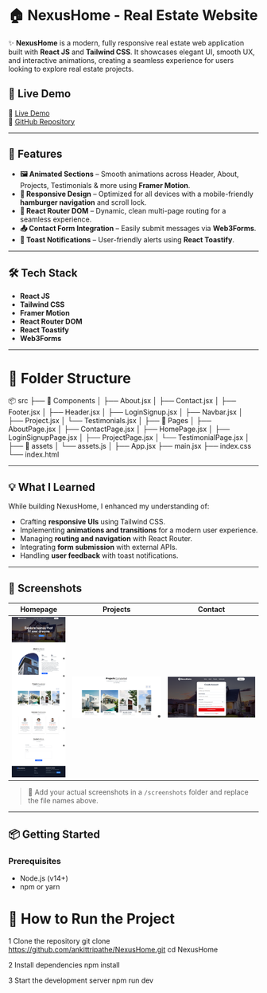 # 🏠 NexusHome - Real Estate Website

✨ **NexusHome** is a modern, fully responsive real estate web application built with **React JS** and **Tailwind CSS**. It showcases elegant UI, smooth UX, and interactive animations, creating a seamless experience for users looking to explore real estate projects.

## 🚀 Live Demo

🔗 [Live Demo](https://nexushome-realstate.vercel.app/)  
📂 [GitHub Repository](https://github.com/ankittripathe/RealEstate-App)

---

## 🎯 Features

- **🖼️ Animated Sections** – Smooth animations across Header, About, Projects, Testimonials & more using **Framer Motion**.
- **📱 Responsive Design** – Optimized for all devices with a mobile-friendly **hamburger navigation** and scroll lock.
- **🔄 React Router DOM** – Dynamic, clean multi-page routing for a seamless experience.
- **📤 Contact Form Integration** – Easily submit messages via **Web3Forms**.
- **🔔 Toast Notifications** – User-friendly alerts using **React Toastify**.

---

## 🛠️ Tech Stack

- **React JS**
- **Tailwind CSS**
- **Framer Motion**
- **React Router DOM**
- **React Toastify**
- **Web3Forms**

---

# 📁 Folder Structure
📦 src
├── 📁 Components
│   ├── About.jsx
│   ├── Contact.jsx
│   ├── Footer.jsx
│   ├── Header.jsx
│   ├── LoginSignup.jsx
│   ├── Navbar.jsx
│   ├── Project.jsx
│   └── Testimonials.jsx
│
├── 📁 Pages
│   ├── AboutPage.jsx
│   ├── ContactPage.jsx
│   ├── HomePage.jsx
│   ├── LoginSignupPage.jsx
│   ├── ProjectPage.jsx
│   └── TestimonialPage.jsx
│
├── 📁 assets
│   └── assets.js
│
├── App.jsx
├── main.jsx
├── index.css
└── index.html

---

## 💡 What I Learned

While building NexusHome, I enhanced my understanding of:

- Crafting **responsive UIs** using Tailwind CSS.
- Implementing **animations and transitions** for a modern user experience.
- Managing **routing and navigation** with React Router.
- Integrating **form submission** with external APIs.
- Handling **user feedback** with toast notifications.

---

## 📸 Screenshots

| Homepage | Projects | Contact |
|---------|----------|---------|
| ![Home](./screenshots/home.png) | ![Projects](./screenshots/projects.png) | ![Contact](./screenshots/contact.png) |

> 📁 Add your actual screenshots in a `/screenshots` folder and replace the file names above.

---

## 📦 Getting Started

### Prerequisites

- Node.js (v14+)
- npm or yarn

# 🚀 How to Run the Project
1 Clone the repository
git clone https://github.com/ankittripathe/NexusHome.git
cd NexusHome

2 Install dependencies
npm install

3 Start the development server
npm run dev

```bash








